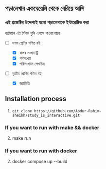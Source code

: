 ## পড়ালেখার একঘেয়েমি থেকে বেরিয়ে আসি

### এই প্রজেক্টির উদ্দেশ্যই হলো পড়ালেখাকে ইন্টারেক্টিভ করা

বর্তমানে এই টপিক গুলি এপসে পাওয়া যাবে

- [ ] দশম শ্রেণির গণিত বই

  - [x] বাস্তব সংখ্যা ট্রি
  - [x] গনসংখ্যা
  - [x] পরিসংখ্যান লেখচিত্র

- [ ] তৃতীয় শ্রেণির গণিত বই
  - [x] জ্যামিতি

## Installation process

1. `git clone https://github.com/Abdur-Rahim-sheikh/study_is_interactive.git`

### If you want to run with make && docker

2. make run

### If you want to run with docker

2. docker compose up --build
